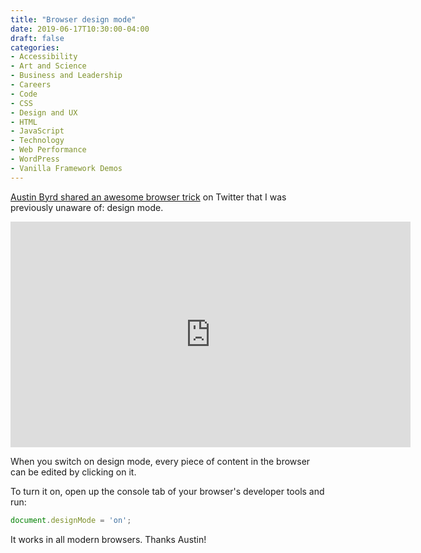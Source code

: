 ```yaml
---
title: "Browser design mode"
date: 2019-06-17T10:30:00-04:00
draft: false
categories:
- Accessibility
- Art and Science
- Business and Leadership
- Careers
- Code
- CSS
- Design and UX
- HTML
- JavaScript
- Technology
- Web Performance
- WordPress
- Vanilla Framework Demos
---
```


[Austin Byrd shared an awesome browser trick](https://twitter.com/AustinTByrd/status/1138867419319955456) on Twitter that I was previously unaware of: design mode.

<div class="fluid-vids"><iframe src="https://player.vimeo.com/video/342748724?color=0088cc&title=0&byline=0&portrait=0" width="640" height="361" frameborder="0" allow="autoplay; fullscreen" allowfullscreen></iframe></div>

When you switch on design mode, every piece of content in the browser can be edited by clicking on it.

To turn it on, open up the console tab of your browser's developer tools and run:

```js
document.designMode = 'on';
```

It works in all modern browsers. Thanks Austin!
